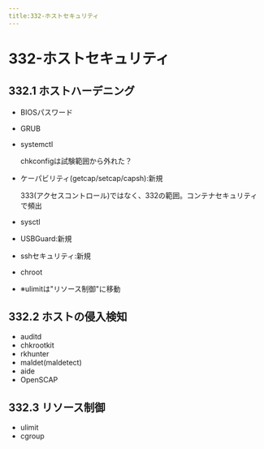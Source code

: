 ```yaml
---
title:332-ホストセキュリティ
---
```


# 332-ホストセキュリティ

## 332.1 ホストハーデニング

- BIOSパスワード
- GRUB
- systemctl

  chkconfigは試験範囲から外れた？
- ケーパビリティ(getcap/setcap/capsh):新規

  333(アクセスコントロール)ではなく、332の範囲。コンテナセキュリティで頻出

- sysctl

- USBGuard:新規

- sshセキュリティ:新規

- chroot

- ※ulimitは"リソース制御"に移動

## 332.2 ホストの侵入検知

- auditd
- chkrootkit
- rkhunter
- maldet(maldetect)
- aide
- OpenSCAP

## 332.3 リソース制御

- ulimit
- cgroup
